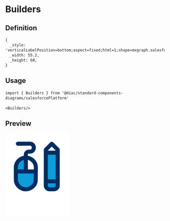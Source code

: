 # Builders

## Definition

```
{
  _style: 'verticalLabelPosition=bottom;aspect=fixed;html=1;shape=mxgraph.salesforce.builders;',
  _width: 55.2,
  _height: 60,
}
```

## Usage

```
import { Builders } from '@diac/standard-components-diagrams/salesforcePlatform'

<Builders/>
```

## Preview

<img src="./builders.png" width="200"/>
